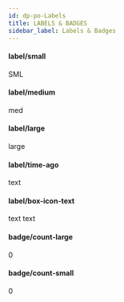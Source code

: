 ```yaml
---
id: dp-po-Labels
title: LABELS & BADGES
sidebar_label: Labels & Badges
---
```


<h4>label/small</h4>
<span class="dp-po-label label--small label--brand-primary">SML</span>

<h4>label/medium</h4> 
<span class="dp-po-label label--medium label--warning">med</span>

<h4>label/large</h4>    
<span class="dp-po-label label--large label--brand-primary">large</span>

<h4>label/time-ago</h4>
<span class="dp-po-label label--time">
	<span class="dp-po-Icon Icon--history Icon--primary"></span>
	text
</span>

<h4>label/box-icon-text</h4>
<span class="dp-po-filter">
	<span class="dp-po-iconClose"></span>
	text
</span>
<span class="dp-po-filter is-hover">
	<span class="dp-po-iconClose"></span>
	text
</span>

<!-- badge -->

<h4>badge/count-large</h4>
<span class="dp-po-Badge Badge--large Badge--danger">0</span>

<h4>badge/count-small</h4>
<span class="dp-po-Badge Badge--small Badge--brand-primary">0</span>
